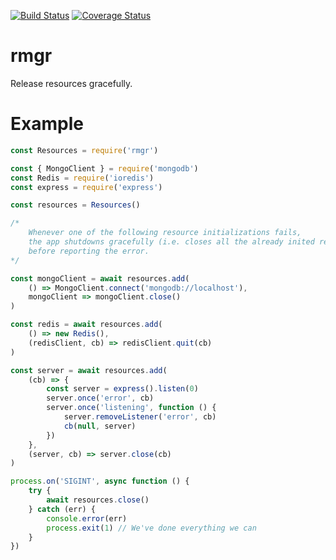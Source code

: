 [![Build Status](https://travis-ci.org/rmdm/rmgr.svg?branch=master)](https://travis-ci.org/rmdm/rmgr)
[![Coverage Status](https://coveralls.io/repos/github/rmdm/rmgr/badge.svg?branch=master)](https://coveralls.io/github/rmdm/rmgr?branch=master)

rmgr
====

Release resources gracefully.

Example
=======

```javascript
const Resources = require('rmgr')

const { MongoClient } = require('mongodb')
const Redis = require('ioredis')
const express = require('express')

const resources = Resources()

/*
    Whenever one of the following resource initializations fails,
    the app shutdowns gracefully (i.e. closes all the already inited resources)
    before reporting the error.
*/

const mongoClient = await resources.add(
    () => MongoClient.connect('mongodb://localhost'),
    mongoClient => mongoClient.close()
)

const redis = await resources.add(
    () => new Redis(),
    (redisClient, cb) => redisClient.quit(cb)
)

const server = await resources.add(
    (cb) => {
        const server = express().listen(0)
        server.once('error', cb)
        server.once('listening', function () {
            server.removeListener('error', cb)
            cb(null, server)
        })
    },
    (server, cb) => server.close(cb)
)

process.on('SIGINT', async function () {
    try {
        await resources.close()
    } catch (err) {
        console.error(err)
        process.exit(1) // We've done everything we can
    }
})
```

